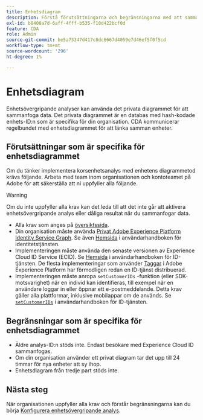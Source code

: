 ```yaml
---
title: Enhetsdiagram
description: Förstå förutsättningarna och begränsningarna med att sammanfoga data med enhetsdiagrammet.
exl-id: b8408a7d-6aff-4fff-b535-f10d422bcf0d
feature: CDA
role: Admin
source-git-commit: be5a73347d417c8dc6667d4059e7d46ef5f0f5cd
workflow-type: tm+mt
source-wordcount: '296'
ht-degree: 1%

---
```


# Enhetsdiagram

Enhetsövergripande analyser kan använda det privata diagrammet för att sammanfoga data. Det privata diagrammet är en databas med hash-kodade enhets-ID:n som är specifika för din organisation. CDA kommunicerar regelbundet med enhetsdiagrammet för att länka samman enheter.

## Förutsättningar som är specifika för enhetsdiagrammet

Om du tänker implementera korsenhetsanalys med enhetens diagrammetod krävs följande. Arbeta med team inom organisationen och kontoteamet på Adobe för att säkerställa att ni uppfyller alla följande.

>[!WARNING]
>
>Om du inte uppfyller alla krav kan det leda till att det inte går att aktivera enhetsövergripande analys eller dåliga resultat när du sammanfogar data.

* Alla krav som anges på [översiktssida](overview.md).
* Din organisation måste använda [Privat Adobe Experience Platform Identity Service Graph](https://business.adobe.com/products/experience-platform/identity-service.html). Se även [Hemsida](https://experienceleague.adobe.com/docs/experience-platform/identity/home.html?lang=sv) i användarhandboken för identitetstjänsten.
* Implementeringen måste använda den senaste versionen av Experience Cloud ID Service (ECID). Se [Hemsida](https://experienceleague.adobe.com/docs/id-service/using/home.html) i användarhandboken för ID-tjänsten. De flesta implementeringar som använder [Taggar](https://experienceleague.adobe.com/docs/experience-platform/tags/home.html) i Adobe Experience Platform har förmodligen redan en ID-tjänst distribuerad.
* Implementeringen måste anropa `setCustomerIDs` -funktion (eller SDK-motsvarighet) när en individ kan identifieras, till exempel när en användare loggar in eller öppnar ett e-postmeddelande. Detta krav gäller alla plattformar, inklusive mobilappar om de används. Se [`setCustomerIDs`](https://experienceleague.adobe.com/docs/id-service/using/id-service-api/methods/setcustomerids.html) i användarhandboken för ID-tjänsten.

## Begränsningar som är specifika för enhetsdiagrammet

* Äldre analys-ID:n stöds inte. Endast besökare med Experience Cloud ID sammanfogas.
* Om din organisation använder ett privat diagram tar det upp till 24 timmar för nya enheter att sy ihop.
* Enhetsdiagram från tredje part stöds inte.

## Nästa steg

När organisationen uppfyller alla krav och förstår begränsningarna kan du börja [Konfigurera enhetsövergripande analys](setup.md).
